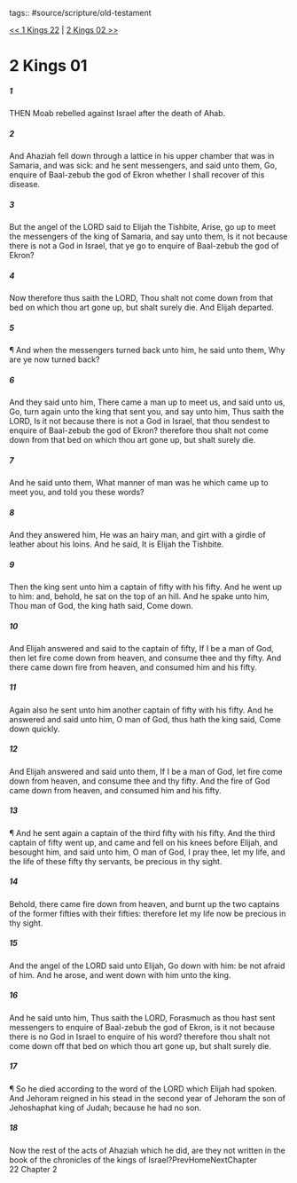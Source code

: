 tags:: #source/scripture/old-testament

[<< 1 Kings 22](/old-testament/11_1_Kings/1_Kings_22.md) | [2 Kings 02 >>](/old-testament/12_2_Kings/2_Kings_02.md)

# 2 Kings 01

##### 1

THEN Moab rebelled against Israel after the death of Ahab.

##### 2

And Ahaziah fell down through a lattice in his upper chamber that was in Samaria, and was sick: and he sent messengers, and said unto them, Go, enquire of Baal-zebub the god of Ekron whether I shall recover of this disease.

##### 3

But the angel of the LORD said to Elijah the Tishbite, Arise, go up to meet the messengers of the king of Samaria, and say unto them, Is it not because there is not a God in Israel, that ye go to enquire of Baal-zebub the god of Ekron?

##### 4

Now therefore thus saith the LORD, Thou shalt not come down from that bed on which thou art gone up, but shalt surely die. And Elijah departed.

##### 5

¶ And when the messengers turned back unto him, he said unto them, Why are ye now turned back?

##### 6

And they said unto him, There came a man up to meet us, and said unto us, Go, turn again unto the king that sent you, and say unto him, Thus saith the LORD, Is it not because there is not a God in Israel, that thou sendest to enquire of Baal-zebub the god of Ekron? therefore thou shalt not come down from that bed on which thou art gone up, but shalt surely die.

##### 7

And he said unto them, What manner of man was he which came up to meet you, and told you these words?

##### 8

And they answered him, He was an hairy man, and girt with a girdle of leather about his loins. And he said, It is Elijah the Tishbite.

##### 9

Then the king sent unto him a captain of fifty with his fifty. And he went up to him: and, behold, he sat on the top of an hill. And he spake unto him, Thou man of God, the king hath said, Come down.

##### 10

And Elijah answered and said to the captain of fifty, If I be a man of God, then let fire come down from heaven, and consume thee and thy fifty. And there came down fire from heaven, and consumed him and his fifty.

##### 11

Again also he sent unto him another captain of fifty with his fifty. And he answered and said unto him, O man of God, thus hath the king said, Come down quickly.

##### 12

And Elijah answered and said unto them, If I be a man of God, let fire come down from heaven, and consume thee and thy fifty. And the fire of God came down from heaven, and consumed him and his fifty.

##### 13

¶ And he sent again a captain of the third fifty with his fifty. And the third captain of fifty went up, and came and fell on his knees before Elijah, and besought him, and said unto him, O man of God, I pray thee, let my life, and the life of these fifty thy servants, be precious in thy sight.

##### 14

Behold, there came fire down from heaven, and burnt up the two captains of the former fifties with their fifties: therefore let my life now be precious in thy sight.

##### 15

And the angel of the LORD said unto Elijah, Go down with him: be not afraid of him. And he arose, and went down with him unto the king.

##### 16

And he said unto him, Thus saith the LORD, Forasmuch as thou hast sent messengers to enquire of Baal-zebub the god of Ekron, is it not because there is no God in Israel to enquire of his word? therefore thou shalt not come down off that bed on which thou art gone up, but shalt surely die.

##### 17

¶ So he died according to the word of the LORD which Elijah had spoken. And Jehoram reigned in his stead in the second year of Jehoram the son of Jehoshaphat king of Judah; because he had no son.

##### 18

Now the rest of the acts of Ahaziah which he did, are they not written in the book of the chronicles of the kings of Israel?PrevHomeNextChapter 22&nbsp;Chapter 2
